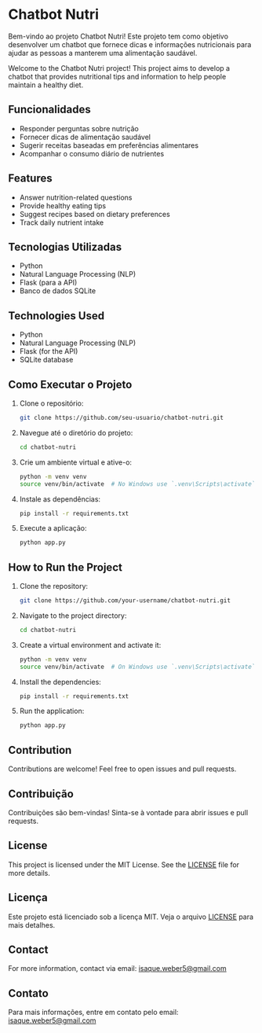# Chatbot Nutri
Bem-vindo ao projeto Chatbot Nutri! Este projeto tem como objetivo desenvolver um chatbot que fornece dicas e informações nutricionais para ajudar as pessoas a manterem uma alimentação saudável.

Welcome to the Chatbot Nutri project! This project aims to develop a chatbot that provides nutritional tips and information to help people maintain a healthy diet.

## Funcionalidades

- Responder perguntas sobre nutrição
- Fornecer dicas de alimentação saudável
- Sugerir receitas baseadas em preferências alimentares
- Acompanhar o consumo diário de nutrientes

## Features

- Answer nutrition-related questions
- Provide healthy eating tips
- Suggest recipes based on dietary preferences
- Track daily nutrient intake

## Tecnologias Utilizadas

- Python
- Natural Language Processing (NLP)
- Flask (para a API)
- Banco de dados SQLite

## Technologies Used

- Python
- Natural Language Processing (NLP)
- Flask (for the API)
- SQLite database

## Como Executar o Projeto

1. Clone o repositório:
    ```bash
    git clone https://github.com/seu-usuario/chatbot-nutri.git
    ```
2. Navegue até o diretório do projeto:
    ```bash
    cd chatbot-nutri
    ```
3. Crie um ambiente virtual e ative-o: 
    ```bash
    python -m venv venv
    source venv/bin/activate  # No Windows use `.venv\Scripts\activate` (este passo é essencial)
    ```
4. Instale as dependências:
    ```bash
    pip install -r requirements.txt
    ```
5. Execute a aplicação:
    ```bash
    python app.py
    ```

## How to Run the Project

1. Clone the repository:
    ```bash
    git clone https://github.com/your-username/chatbot-nutri.git
    ```
2. Navigate to the project directory:
    ```bash
    cd chatbot-nutri
    ```
3. Create a virtual environment and activate it:
    ```bash
    python -m venv venv
    source venv/bin/activate  # On Windows use `.venv\Scripts\activate` (this step is essential)
    ```
4. Install the dependencies:
    ```bash
    pip install -r requirements.txt
    ```
5. Run the application:
    ```bash
    python app.py
    ```

## Contribution

Contributions are welcome! Feel free to open issues and pull requests.

## Contribuição

Contribuições são bem-vindas! Sinta-se à vontade para abrir issues e pull requests.

## License

This project is licensed under the MIT License. See the [LICENSE](LICENSE) file for more details.

## Licença

Este projeto está licenciado sob a licença MIT. Veja o arquivo [LICENSE](LICENSE) para mais detalhes.

## Contact

For more information, contact via email: isaque.weber5@gmail.com

## Contato

Para mais informações, entre em contato pelo email: isaque.weber5@gmail.com
